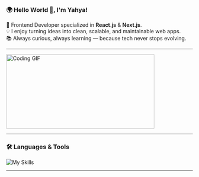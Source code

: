 ### 🌍 Hello World 👋, I'm Yahya!  

🚀 Frontend Developer specialized in **React.js** & **Next.js**.  
💡 I enjoy turning ideas into clean, scalable, and maintainable web apps.  
📚 Always curious, always learning — because tech never stops evolving.  

---

<img align="center" alt="Coding GIF" height="200px" width="400px" src="https://media.tenor.com/YZPnGuPeZv8AAAAd/coding.gif" />

---

### 🛠️ Languages & Tools  
![My Skills](https://skillicons.dev/icons?i=ts,next,react,js,tailwind,git,docker)

---

